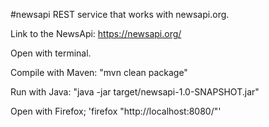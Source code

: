 #newsapi
REST service that works with newsapi.org.
   
Link to the NewsApi: https://newsapi.org/

Open with terminal.

Compile with Maven: "mvn clean package"

Run with Java: "java -jar target/newsapi-1.0-SNAPSHOT.jar"

Open with Firefox; 'firefox "http://localhost:8080/"'